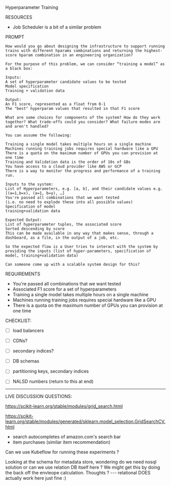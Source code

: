 


Hyperparameter Training



RESOURCES
- Job Scheduler is a bit of a similar problem






PROMPT
```
How would you go about designing the infrastructure to support running trains with different hparams combinations and returning the highest-score hparam combination in an engineering organization?

For the purpose of this problem, we can consider “training a model” as a black box:

Inputs:
A set of hyperparameter candidate values to be tested
Model specification
Training + validation data

Output:
An F1 score, represented as a float from 0-1
The "best" hyperparam values that resulted in that F1 score

What are some choices for components of the system? How do they work together? What trade-offs could you consider? What failure modes are and aren't handled?

You can assume the following:

Training a single model takes multiple hours on a single machine
Machines running training jobs requires special hardware like a GPU
There is a quota on the maximum number of GPUs you can provision at one time
Training and Validation data is the order of 10s of GBs
You have access to a cloud provider like AWS or GCP
There is a way to monitor the progress and performance of a training run.

Inputs to the system:
List of Hyperparameters, e.g. [a, b], and their candidate values e.g. [(a=1,b=x), (a=1, b=y), …]
You're passed all combinations that we want tested
(i.e. no need to explode these into all possible values)
Specification of model
training+validation data

Expected Output:
List of hyperparameter tuples, the associated score
Sorted descending by score
This can be made available in any way that makes sense, through a dashboard, as a file, in the output of a job, etc.

So the expected flow is a User tries to interact with the system by providing the inputs (list of hyper-parameters, specification of model, training+validation data)

Can someone come up with a scalable system design for this?
```







REQUIREMENTS
- You're passed all combinations that we want tested
- Associated F1 score for a set of hyperparameters
- Training a single model takes multiple hours on a single machine
- Machines running training jobs requires special hardware like a GPU
- There is a quota on the maximum number of GPUs you can provision at one time










CHECKLIST:
- [ ] load balancers
- [ ] CDNs?
- [ ] secondary indices?
- [ ] DB schemas
- [ ] partitioning keys, secondary indices
- [ ] NALSD numbers (return to this at end)













--------------------
LIVE DISCUSSION QUESTIONS:





https://scikit-learn.org/stable/modules/grid_search.html

https://scikit-learn.org/stable/modules/generated/sklearn.model_selection.GridSearchCV.html






- search autocompletes of amazon.com's search bar
- item purchases (similar item recommendation)










Can we use Kubeflow for running these experiments ?







Looking at the schema for metadata store, wondering do we need nosql solution or can we use relation DB itself here ? We might get this by doing the back off the envleope calculation. Thoughts ?
\---
relational DOES actually work here just fine :)







































